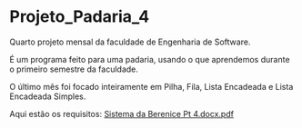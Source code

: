 # Projeto_Padaria_4
Quarto projeto mensal da faculdade de Engenharia de Software.

É um programa feito para uma padaria, usando o que aprendemos durante o primeiro semestre da faculdade.

O último mês foi focado inteiramente em Pilha, Fila, Lista Encadeada e Lista Encadeada Simples.


Aqui estão os requisitos:
[Sistema da Berenice Pt 4.docx.pdf](https://github.com/Xua1zin/Projeto-Padaria-4/files/11933769/Sistema.da.Berenice.Pt.4.docx.pdf)
